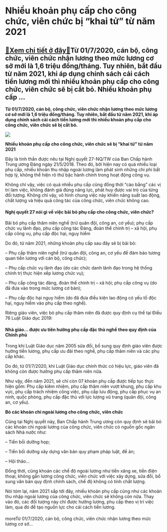 Nhiều khoản phụ cấp cho công chức, viên chức bị “khai tử” từ năm 2021
=====================================================================

[:gift:Xem chi tiết ở đây:gift:](https://hddtvn.com/nhieu-khoan-phu-cap-cho-cong-chuc-vien-chuc-bi-khai-tu-tu-nam-2021/)Từ 01/7/2020, cán bộ, công chức, viên chức nhận lương theo mức lương cơ sở mới là 1,6 triệu đồng/tháng. Tuy nhiên, bắt đầu từ năm 2021, khi áp dụng chính sách cải cách tiền lương mới thì nhiều khoản phụ cấp cho công chức, viên chức sẽ bị cắt bỏ. Nhiều khoản phụ cấp …
---------------------------------------------------------------------------------------------------------------------------------------------------------------------------------------------------------------------------------------------------------------------------

**Từ 01/7/2020, cán bộ, công chức, viên chức nhận lương theo mức lương cơ sở mới là 1,6 triệu đồng/tháng. Tuy nhiên, bắt đầu từ năm 2021, khi áp dụng chính sách cải cách tiền lương mới thì nhiều khoản phụ cấp cho công chức, viên chức sẽ bị cắt bỏ.**


![](https://hddtvn.com/wp-content/uploads/2021/01/0147_9ccbc84c-2880-4572-8d57-4c1f2ba65dd8.jpg)



**Nhiều khoản phụ cấp cho công chức, viên chức sẽ bị “khai tử” từ năm 2021**


Đây là tinh thần được nêu tại Nghị quyết 27-NQ/TW của Ban Chấp hành Trung ương Đảng ngày 21/5/2018. Theo đó, bởi hiện nay có quá nhiều loại phụ cấp, nhiều khoản thu nhập ngoài lương làm phát sinh những chi phí bất hợp lý, không thể hiện rõ thứ bậc hành chính trong hoạt động công vụ.



Không chỉ vậy, việc có quá nhiều phụ cấp cũng đồng thời “cào bằng” các vị trí làm việc, không đánh giá đúng năng lực, phát huy được vai trò của từng đối tượng. Không chỉ vậy, vô hình chung việc này khiến năng suất lao động, chất lượng và hiệu quả công tác của công chức, viên chức không cao.


#### Nghị quyết 27 nói gì về việc bãi bỏ phụ cấp cho công chức, viên chức?


Bãi bỏ phụ cấp thâm niên nghề (trừ quân đội, công an, cơ yếu); phụ cấp chức vụ lãnh đạo, phụ cấp công tác Đảng, đoàn thể chính trị – xã hội, phụ cấp công vụ, phụ cấp độc hại, nguy hiểm


Do đó, từ năm 2021, những khoản phụ cấp sau đây sẽ bị bãi bỏ:


– Phụ cấp thâm niên nghề (trừ quân đội, công an, cơ yếu để đảm bảo tương quan tiền lương với cán bộ, công chức);


– Phụ cấp chức vụ lãnh đạo (do các chức danh lãnh đạo trong hệ thống chính trị thực hiện xếp lương chức vụ);


– Phụ cấp công tác đảng, đoàn thể chính trị – xã hội; phụ cấp công vụ (do đã đưa vào trong mức lương cơ bản);


– Phụ cấp độc hại nguy hiểm (do đã đưa điều kiện lao động có yếu tố độc hại, nguy hiểm vào phụ cấp theo nghề).


Riêng giáo viên, việc bỏ phụ cấp thâm niên đã được quy định cụ thể tại Điều 76 Luật Giáo dục 2019:


#### Nhà giáo… được ưu tiên hưởng phụ cấp đặc thù nghề theo quy định của Chính phủ


Trong khi Luật Giáo dục năm 2005 sửa đổi, bổ sung quy định giáo viên được hưởng tiền lương, phụ cấp ưu đãi theo nghề, phụ cấp thâm niên và các phụ cấp khác.


Do đó, từ 01/7/2020, khi Luật Giáo dục chính thức có hiệu lực, giáo viên đã không còn được hưởng phụ cấp thâm niên nữa.


Như vậy, đến năm 2021, sẽ chỉ còn 07 khoản phụ cấp được tiếp tục thực hiện gồm: Phụ cấp kiêm nhiệm, phụ cấp thâm niên vượt khung, phụ cấp khu vực, phụ cấp trách nhiệm công việc, phụ cấp lưu động, phụ cấp phục vụ an ninh, quốc phòng, phụ cấp đặc thù với lực lượng vũ trang (quân đội, công an, cơ yếu).


**Bỏ các khoản chi ngoài lương cho công chức, viên chức**


Cũng tại Nghị quyết này, Ban Chấp hành Trung ương còn quy định sẽ bãi bỏ các khoản chi ngoài lương của công chức, viên chức có nguồn gốc ngân sách Nhà nước như:


– Tiền bồi dưỡng họp;


– Tiền bồi dưỡng xây dựng văn bản quy phạm pháp luật, đề án;


– Hội thảo…


Đồng thời, cũng khoán các chế độ ngoài lương như tiền xăng xe, tiền điện thoại, không gắn lương công chức, viên chức với việc xây dựng, sửa đổi, bổ sung văn bản quy định chính sách, chế độ không có tính chất lượng.


Nói tóm lại, năm 2021 sắp tới đây, nhiều khoản phụ cấp cũng như các khoản thu nhập ngoài lương của công chức, viên chức sẽ không còn nữa. Thay vào đó, các đối tượng này chỉ được hưởng lương, phụ cấp theo vị trí việc làm, qua đó để tạo nguồn lực cho cải cách tiền lương.


#### 


moreTừ 01/7/2020, cán bộ, công chức, viên chức nhận lương theo mức lương cơ sở…

